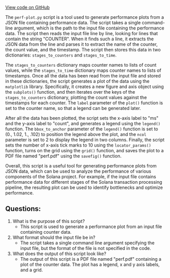 
[View code on GitHub](https://github.com/solana-labs/solana/blob/master/scripts/perf-plot.py)

The `perf-plot.py` script is a tool used to generate performance plots from a JSON file containing performance data. The script takes a single command-line argument, which is the path to the input file containing the performance data. The script then reads the input file line by line, looking for lines that contain the string "COUNTER". When it finds such a line, it extracts the JSON data from the line and parses it to extract the name of the counter, the count value, and the timestamp. The script then stores this data in two dictionaries: `stages_to_counters` and `stages_to_time`.

The `stages_to_counters` dictionary maps counter names to lists of count values, while the `stages_to_time` dictionary maps counter names to lists of timestamps. Once all the data has been read from the input file and stored in these dictionaries, the script generates a plot of the data using the `matplotlib` library. Specifically, it creates a new figure and axis object using the `subplots()` function, and then iterates over the keys of the `stages_to_counters` dictionary, plotting the count values against the timestamps for each counter. The `label` parameter of the `plot()` function is set to the counter name, so that a legend can be generated later.

After all the data has been plotted, the script sets the x-axis label to "ms" and the y-axis label to "count", and generates a legend using the `legend()` function. The `bbox_to_anchor` parameter of the `legend()` function is set to (0., 1.02, 1., .102) to position the legend above the plot, and the `ncol` parameter is set to 2 to display the legend in two columns. Finally, the script sets the number of x-axis tick marks to 10 using the `locator_params()` function, turns on the grid using the `grid()` function, and saves the plot to a PDF file named "perf.pdf" using the `savefig()` function.

Overall, this script is a useful tool for generating performance plots from JSON data, which can be used to analyze the performance of various components of the Solana project. For example, if the input file contains performance data for different stages of the Solana transaction processing pipeline, the resulting plot can be used to identify bottlenecks and optimize performance.
## Questions: 
 1. What is the purpose of this script?
    - This script is used to generate a performance plot from an input file containing counter data.
2. What format should the input file be in?
    - The script takes a single command line argument specifying the input file, but the format of the file is not specified in the code.
3. What does the output of this script look like?
    - The output of this script is a PDF file named "perf.pdf" containing a plot of the counter data. The plot has a legend, x and y axis labels, and a grid.